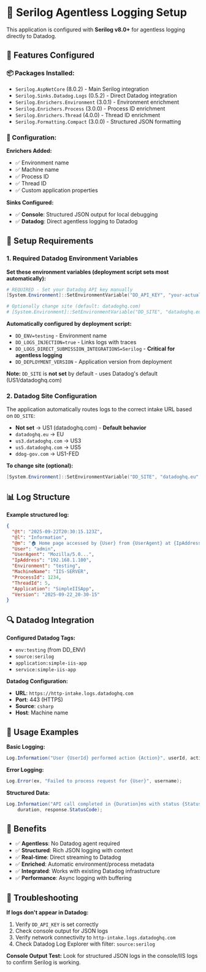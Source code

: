 # 📝 Serilog Agentless Logging Setup

This application is configured with **Serilog v8.0+** for agentless logging directly to Datadog.

## 🎯 **Features Configured**

### **📦 Packages Installed:**
- `Serilog.AspNetCore` (8.0.2) - Main Serilog integration
- `Serilog.Sinks.Datadog.Logs` (0.5.2) - Direct Datadog integration
- `Serilog.Enrichers.Environment` (3.0.1) - Environment enrichment
- `Serilog.Enrichers.Process` (3.0.0) - Process ID enrichment
- `Serilog.Enrichers.Thread` (4.0.0) - Thread ID enrichment
- `Serilog.Formatting.Compact` (3.0.0) - Structured JSON formatting

### **🔧 Configuration:**

**Enrichers Added:**
- ✅ Environment name
- ✅ Machine name  
- ✅ Process ID
- ✅ Thread ID
- ✅ Custom application properties

**Sinks Configured:**
- ✅ **Console**: Structured JSON output for local debugging
- ✅ **Datadog**: Direct agentless logging to Datadog

## 🚀 **Setup Requirements**

### **1. Required Datadog Environment Variables**

**Set these environment variables (deployment script sets most automatically):**

```powershell
# REQUIRED - Set your Datadog API key manually
[System.Environment]::SetEnvironmentVariable("DD_API_KEY", "your-actual-api-key", [System.EnvironmentVariableTarget]::Machine)

# Optionally change site (default: datadoghq.com)
# [System.Environment]::SetEnvironmentVariable("DD_SITE", "datadoghq.eu", [System.EnvironmentVariableTarget]::Machine)
```

**Automatically configured by deployment script:**
- `DD_ENV=testing` - Environment name
- `DD_LOGS_INJECTION=true` - Links logs with traces
- `DD_LOGS_DIRECT_SUBMISSION_INTEGRATIONS=Serilog` - **Critical for agentless logging**
- `DD_DEPLOYMENT_VERSION` - Application version from deployment

**Note:** `DD_SITE` is **not set** by default - uses Datadog's default (US1/datadoghq.com)

### **2. Datadog Site Configuration**
The application automatically routes logs to the correct intake URL based on `DD_SITE`:
- **Not set** → US1 (datadoghq.com) - **Default behavior**
- `datadoghq.eu` → EU  
- `us3.datadoghq.com` → US3
- `us5.datadoghq.com` → US5
- `ddog-gov.com` → US1-FED

**To change site (optional):**
```powershell
[System.Environment]::SetEnvironmentVariable("DD_SITE", "datadoghq.eu", [System.EnvironmentVariableTarget]::Machine)
```

## 📊 **Log Structure**

**Example structured log:**
```json
{
  "@t": "2025-09-22T20:30:15.123Z",
  "@l": "Information", 
  "@m": "🏠 Home page accessed by {User} from {UserAgent} at {IpAddress}",
  "User": "admin",
  "UserAgent": "Mozilla/5.0...",
  "IpAddress": "192.168.1.100",
  "Environment": "testing",
  "MachineName": "IIS-SERVER",
  "ProcessId": 1234,
  "ThreadId": 5,
  "Application": "SimpleIISApp",
  "Version": "2025-09-22_20-30-15"
}
```

## 🔍 **Datadog Integration**

**Configured Datadog Tags:**
- `env:testing` (from DD_ENV)
- `source:serilog`
- `application:simple-iis-app`
- `service:simple-iis-app`

**Datadog Configuration:**
- **URL**: `https://http-intake.logs.datadoghq.com`
- **Port**: 443 (HTTPS)
- **Source**: `csharp`
- **Host**: Machine name

## 📝 **Usage Examples**

**Basic Logging:**
```csharp
Log.Information("User {UserId} performed action {Action}", userId, action);
```

**Error Logging:**
```csharp
Log.Error(ex, "Failed to process request for {User}", username);
```

**Structured Data:**
```csharp
Log.Information("API call completed in {Duration}ms with status {StatusCode}", 
    duration, response.StatusCode);
```

## 🎯 **Benefits**

- ✅ **Agentless**: No Datadog agent required
- ✅ **Structured**: Rich JSON logging with context
- ✅ **Real-time**: Direct streaming to Datadog
- ✅ **Enriched**: Automatic environment/process metadata
- ✅ **Integrated**: Works with existing Datadog infrastructure
- ✅ **Performance**: Async logging with buffering

## 🔧 **Troubleshooting**

**If logs don't appear in Datadog:**
1. Verify `DD_API_KEY` is set correctly
2. Check console output for JSON logs
3. Verify network connectivity to `http-intake.logs.datadoghq.com`
4. Check Datadog Log Explorer with filter: `source:serilog`

**Console Output Test:**
Look for structured JSON logs in the console/IIS logs to confirm Serilog is working.

